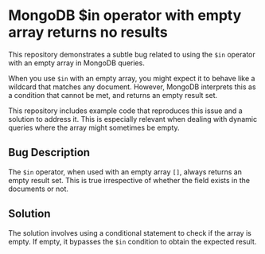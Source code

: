 # MongoDB $in operator with empty array returns no results

This repository demonstrates a subtle bug related to using the `$in` operator with an empty array in MongoDB queries.

When you use `$in` with an empty array, you might expect it to behave like a wildcard that matches any document.  However, MongoDB interprets this as a condition that cannot be met, and returns an empty result set.

This repository includes example code that reproduces this issue and a solution to address it. This is especially relevant when dealing with dynamic queries where the array might sometimes be empty.

## Bug Description
The `$in` operator, when used with an empty array `[]`, always returns an empty result set. This is true irrespective of whether the field exists in the documents or not.

## Solution
The solution involves using a conditional statement to check if the array is empty. If empty, it bypasses the `$in` condition to obtain the expected result.
